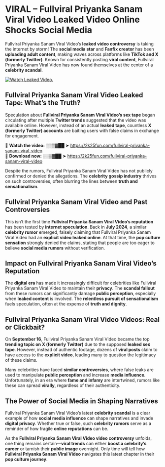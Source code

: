 # VIRAL – Fullviral Priyanka Sanam Viral Video Leaked Video Online Shocks Social Media 

Fullviral Priyanka Sanam Viral Video’s **leaked video controversy** is taking the internet by storm! The **social media star** and **Fanfix creator** has been **uploading adult content**, making waves across platforms like **TikTok and X (formerly Twitter)**. Known for consistently posting **viral content**, Fullviral Priyanka Sanam Viral Video has now found themselves at the center of a **celebrity scandal**.  

[![Watch Leaked Video.](https://miro.medium.com/v2/resize:fit:828/format:webp/1*cilzJN44JGOrTw9NJCrNHA.gif "Watch Leaked Video")](https://2k25fun.com/fullviral-priyanka-sanam-viral-video)

## **Fullviral Priyanka Sanam Viral Video Leaked Tape: What’s the Truth?**  
Speculation about **Fullviral Priyanka Sanam Viral Video’s sex tape** began circulating after multiple **Twitter trends** suggested that the video was available online. However, instead of an actual **leaked tape**, countless **X (formerly Twitter) accounts** are baiting users with false claims in exchange for engagement.  

🔹 **Watch the video:** ░░▒▓██ ➤ https://2k25fun.com/fullviral-priyanka-sanam-viral-video  
🔹 **Download now:** ░░▒▓██ ➤ https://2k25fun.com/fullviral-priyanka-sanam-viral-video  

Despite the rumors, Fullviral Priyanka Sanam Viral Video has not publicly confirmed or denied the allegations. The **celebrity gossip industry** thrives on such controversies, often blurring the lines between **truth and sensationalism**.  

## **Fullviral Priyanka Sanam Viral Video and Past Controversies**  
This isn’t the first time **Fullviral Priyanka Sanam Viral Video’s reputation** has been tested by **internet speculation**. Back in **July 2024**, a similar **celebrity rumor** emerged, falsely claiming that Fullviral Priyanka Sanam Viral Video had an **explicit video leaked online**. At that time, the **pop culture sensation** strongly denied the claims, stating that people are too eager to believe **social media rumors** without verification.  

## **Impact on Fullviral Priyanka Sanam Viral Video’s Reputation**  
The **digital era** has made it increasingly difficult for celebrities like Fullviral Priyanka Sanam Viral Video to maintain their **privacy**. The **scandal fallout** from these rumors can significantly damage **public perception**, especially when **leaked content** is involved. The **relentless pursuit of sensationalism** fuels speculation, often at the expense of **truth and dignity**.  

## **Fullviral Priyanka Sanam Viral Video Videos: Real or Clickbait?**  
On **September 16**, Fullviral Priyanka Sanam Viral Video became the top **trending topic on X (formerly Twitter)** due to the supposed **leaked sex tape**. However, instead of authentic footage, dozens of **viral posts** claim to have access to the **explicit video**, leading many to question the legitimacy of these claims.  

Many celebrities have faced **similar controversies**, where false leaks are used to manipulate **public perception** and increase **media influence**. Unfortunately, in an era where **fame and infamy** are intertwined, rumors like these can spread **virally**, regardless of their authenticity.  

## **The Power of Social Media in Shaping Narratives**  
Fullviral Priyanka Sanam Viral Video’s latest **celebrity scandal** is a clear example of how **social media influence** can shape narratives and invade **digital privacy**. Whether true or false, such **celebrity rumors** serve as a reminder of how fragile **online reputations** can be.  

As the **Fullviral Priyanka Sanam Viral Video video controversy** unfolds, one thing remains certain—**viral trends** can either **boost a celebrity’s career** or tarnish their **public image** overnight. Only time will tell how **Fullviral Priyanka Sanam Viral Video** navigates this latest chapter in their **pop culture journey**. 
